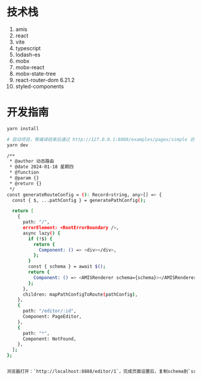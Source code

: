 # 技术栈

1. amis
2. react
3. vite
4. typescript
5. lodash-es
6. mobx
7. mobx-react
8. mobx-state-tree
9. react-router-dom 6.21.2
10. styled-components

# 开发指南

```bash
yarn install

# 启动项目，等编译结束后通过 http://127.0.0.1:8888/examples/pages/simple 访问。
yarn dev

/**
 * @author 动态路由
 * @date 2024-01-18 星期四
 * @function
 * @param {}
 * @return {}
 */
const generateRouteConfig = (): Record<string, any>[] => {
  const { $, ...pathConfig } = generatePathConfig();

  return [
    {
      path: "/",
      errorElement: <RootErrorBoundary />,
      async lazy() {
        if (!$) {
          return {
            Component: () => <div></div>,
          };
        }
        const { schema } = await $();
        return {
          Component: () => <AMISRenderer schema={schema}></AMISRenderer>,
        };
      },
      children: mapPathConfigToRoute(pathConfig),
    },
    {
      path: "/editor/:id",
      Component: PageEditor,
    },
    {
      path: "*",
      Component: NotFound,
    },
  ];
};


浏览器打开：`http://localhost:8888/editor/1`，完成页面设置后，复制schema到`src/pages`新建以`const modules = import.meta.glob("/src/pages/**/$*.tsx") `规则结尾的文件，访问文件路径，即页面。

```




